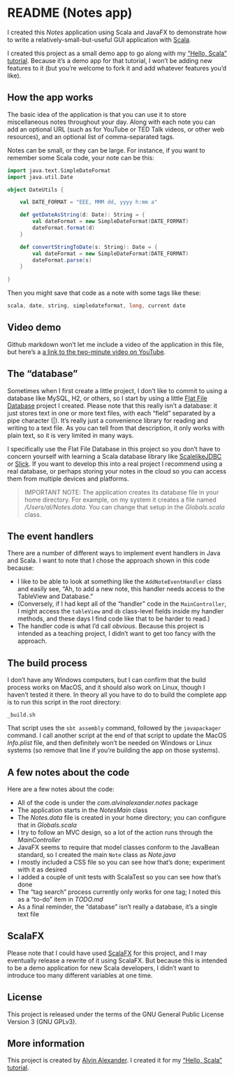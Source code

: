 # README (Notes app)

I created this *Notes* application using Scala and JavaFX
to demonstrate how to write a relatively-small-but-useful
GUI application with [Scala](http://scala-lang.org/).

I created this project as a small demo app to go along with
my [“Hello, Scala” tutorial](http://hello-scala.com/). Because
it’s a demo app for that tutorial, I won’t be adding new features 
to it (but you’re welcome to fork it and add whatever features 
you’d like).


## How the app works

The basic idea of the application is that you can use it to store
miscellaneous notes throughout your day. Along with each note you
can add an optional URL (such as for YouTube or TED Talk videos,
or other web resources), and an optional list of comma-separated tags.

Notes can be small, or they can be large. For instance, if you want to
remember some Scala code, your note can be this:

```scala
import java.text.SimpleDateFormat
import java.util.Date

object DateUtils {

    val DATE_FORMAT = "EEE, MMM dd, yyyy h:mm a"

    def getDateAsString(d: Date): String = {
        val dateFormat = new SimpleDateFormat(DATE_FORMAT)
        dateFormat.format(d)
    }

    def convertStringToDate(s: String): Date = {
        val dateFormat = new SimpleDateFormat(DATE_FORMAT)
        dateFormat.parse(s)
    }
    
}
```

Then you might save that code as a note with some tags like these:

```scala
scala, date, string, simpledateformat, long, current date
```


## Video demo

Github markdown won’t let me include a video of the application in this
file, but here’s a [a link to the two-minute video on 
YouTube](https://youtu.be/3vI1l97ETxw).


## The “database”

Sometimes when I first create a little project, I don’t like to commit
to using a database like MySQL, H2, or others, so I start by using a little
[Flat File Database](https://github.com/alvinj/ScalaFlatFileDatabase) 
project I created. Please note that this really isn’t a database:
it just stores text in one or more text files, with each “field” separated by a
pipe character (|). It’s really just a convenience library for reading and
writing to a text file. As you can tell from that description, it only
works with plain text, so it is very limited in many ways.

I specifically use the Flat File Database in this project so you don’t
have to concern yourself with learning a Scala database library like
[ScalelikeJDBC](http://scalikejdbc.org/) 
or [Slick](http://slick.lightbend.com/). If you want to develop this
into a real project I recommend using a real database, or perhaps 
storing your notes in the cloud so you can access them from multiple
devices and platforms.

>IMPORTANT NOTE: The application creates its database file in your
home directory. For example, on my system it creates a file named
*/Users/al/Notes.data*. You can change that setup in the *Globals.scala*
class.


## The event handlers

There are a number of different ways to implement event handlers in Java and Scala.
I want to note that I chose the approach shown in this code because:

- I like to be able to look at something like the `AddNoteEventHandler` class and
  easily see, “Ah, to add a new note, this handler needs access to the TableView and
  Database.”
- (Conversely, if I had kept all of the “handler” code in the `MainController`,
  I might access the `tableView` and `db` class-level fields inside my handler
  methods, and these days I find code like that to be harder to read.)
- The handler code is what I’d call *obvious*. Because this project is intended as a
  teaching project, I didn’t want to get too fancy with the approach.


## The build process

I don’t have any Windows computers, but I can confirm that the build process
works on MacOS, and it should also work on Linux, though I haven’t tested it
there. In theory all you have to do to build the complete app is to run this
script in the root directory:

````
_build.sh
````

That script uses the `sbt assembly` command, followed by the `javapackager`
command. I call another script at the end of that script to update the
MacOS *Info.plist* file, and then definitely won’t be needed on Windows or
Linux systems (so remove that line if you’re building the app on those
systems).


## A few notes about the code

Here are a few notes about the code:

- All of the code is under the *com.alvinalexander.notes* package
- The application starts in the *NotesMain* class
- The *Notes.data* file is created in your home directory; you can configure that
  in *Globals.scala*
- I try to follow an MVC design, so a lot of the action runs through the
  *MainController*
- JavaFX seems to require that model classes conform to the JavaBean standard,
  so I created the main `Note` class as *Note.java* 
- I mostly included a CSS file so you can see how that’s done; experiment with 
  it as desired
- I added a couple of unit tests with ScalaTest so you can see how that’s done
- The “tag search” process currently only works for one tag; I noted this as a
  “to-do” item in *TODO.md*
- As a final reminder, the “database” isn’t really a database, it’s a single
  text file


## ScalaFX

Please note that I could have used [ScalaFX](http://www.scalafx.org/) for this
project, and I may eventually release a rewrite of it using ScalaFX. But because
this is intended to be a demo application for new Scala developers, I didn’t want
to introduce too many different variables at one time.


## License

This project is released under the terms of the GNU General Public License Version 3
(GNU GPLv3).


## More information

This project is created by [Alvin Alexander](https://alvinalexander.com). I created 
it for my [“Hello, Scala” tutorial](http://hello-scala.com/).




